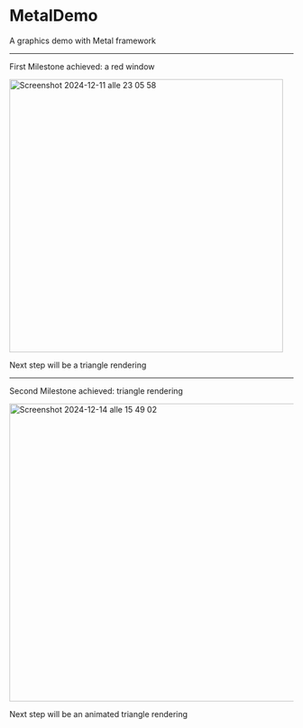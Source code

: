 # MetalDemo
A graphics demo with Metal framework

---

First Milestone achieved: a red window

<img width="485" alt="Screenshot 2024-12-11 alle 23 05 58" src="https://github.com/user-attachments/assets/5585e86e-dd4a-4608-9a91-8c784c36461b" />

Next step will be a triangle rendering

---

Second Milestone achieved: triangle rendering

<img width="529" alt="Screenshot 2024-12-14 alle 15 49 02" src="https://github.com/user-attachments/assets/25af8096-e6bf-45a4-9849-f1c7e4520340" />


Next step will be an animated triangle rendering

